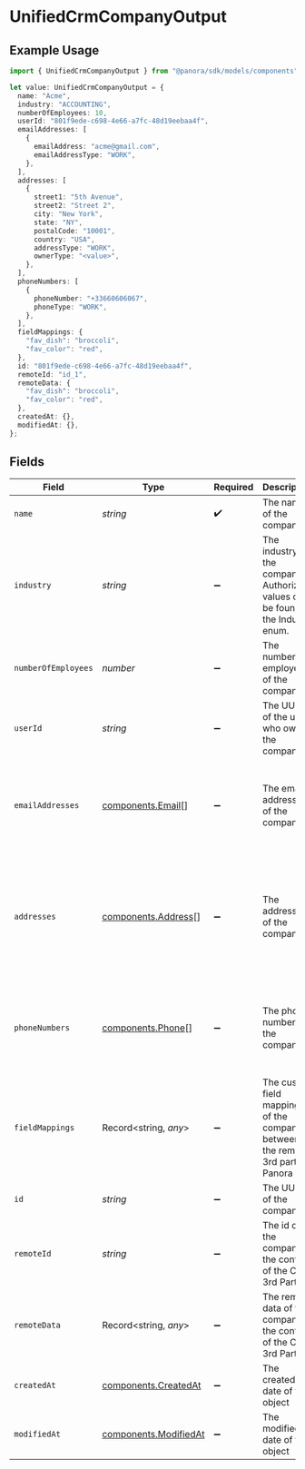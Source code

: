 # UnifiedCrmCompanyOutput

## Example Usage

```typescript
import { UnifiedCrmCompanyOutput } from "@panora/sdk/models/components";

let value: UnifiedCrmCompanyOutput = {
  name: "Acme",
  industry: "ACCOUNTING",
  numberOfEmployees: 10,
  userId: "801f9ede-c698-4e66-a7fc-48d19eebaa4f",
  emailAddresses: [
    {
      emailAddress: "acme@gmail.com",
      emailAddressType: "WORK",
    },
  ],
  addresses: [
    {
      street1: "5th Avenue",
      street2: "Street 2",
      city: "New York",
      state: "NY",
      postalCode: "10001",
      country: "USA",
      addressType: "WORK",
      ownerType: "<value>",
    },
  ],
  phoneNumbers: [
    {
      phoneNumber: "+33660606067",
      phoneType: "WORK",
    },
  ],
  fieldMappings: {
    "fav_dish": "broccoli",
    "fav_color": "red",
  },
  id: "801f9ede-c698-4e66-a7fc-48d19eebaa4f",
  remoteId: "id_1",
  remoteData: {
    "fav_dish": "broccoli",
    "fav_color": "red",
  },
  createdAt: {},
  modifiedAt: {},
};
```

## Fields

| Field                                                                                                         | Type                                                                                                          | Required                                                                                                      | Description                                                                                                   | Example                                                                                                       |
| ------------------------------------------------------------------------------------------------------------- | ------------------------------------------------------------------------------------------------------------- | ------------------------------------------------------------------------------------------------------------- | ------------------------------------------------------------------------------------------------------------- | ------------------------------------------------------------------------------------------------------------- |
| `name`                                                                                                        | *string*                                                                                                      | :heavy_check_mark:                                                                                            | The name of the company                                                                                       | Acme                                                                                                          |
| `industry`                                                                                                    | *string*                                                                                                      | :heavy_minus_sign:                                                                                            | The industry of the company. Authorized values can be found in the Industry enum.                             | ACCOUNTING                                                                                                    |
| `numberOfEmployees`                                                                                           | *number*                                                                                                      | :heavy_minus_sign:                                                                                            | The number of employees of the company                                                                        | 10                                                                                                            |
| `userId`                                                                                                      | *string*                                                                                                      | :heavy_minus_sign:                                                                                            | The UUID of the user who owns the company                                                                     | 801f9ede-c698-4e66-a7fc-48d19eebaa4f                                                                          |
| `emailAddresses`                                                                                              | [components.Email](../../models/components/email.md)[]                                                        | :heavy_minus_sign:                                                                                            | The email addresses of the company                                                                            | [<br/>{<br/>"email_address": "acme@gmail.com",<br/>"email_address_type": "WORK"<br/>}<br/>]                   |
| `addresses`                                                                                                   | [components.Address](../../models/components/address.md)[]                                                    | :heavy_minus_sign:                                                                                            | The addresses of the company                                                                                  | [<br/>{<br/>"street_1": "5th Avenue",<br/>"city": "New York",<br/>"state": "NY",<br/>"country": "USA",<br/>"address_type": "WORK"<br/>}<br/>] |
| `phoneNumbers`                                                                                                | [components.Phone](../../models/components/phone.md)[]                                                        | :heavy_minus_sign:                                                                                            | The phone numbers of the company                                                                              | [<br/>{<br/>"phone_number": "+33660606067",<br/>"phone_type": "WORK"<br/>}<br/>]                              |
| `fieldMappings`                                                                                               | Record<string, *any*>                                                                                         | :heavy_minus_sign:                                                                                            | The custom field mappings of the company between the remote 3rd party & Panora                                | {<br/>"fav_dish": "broccoli",<br/>"fav_color": "red"<br/>}                                                    |
| `id`                                                                                                          | *string*                                                                                                      | :heavy_minus_sign:                                                                                            | The UUID of the company                                                                                       | 801f9ede-c698-4e66-a7fc-48d19eebaa4f                                                                          |
| `remoteId`                                                                                                    | *string*                                                                                                      | :heavy_minus_sign:                                                                                            | The id of the company in the context of the Crm 3rd Party                                                     | id_1                                                                                                          |
| `remoteData`                                                                                                  | Record<string, *any*>                                                                                         | :heavy_minus_sign:                                                                                            | The remote data of the company in the context of the Crm 3rd Party                                            | {<br/>"fav_dish": "broccoli",<br/>"fav_color": "red"<br/>}                                                    |
| `createdAt`                                                                                                   | [components.CreatedAt](../../models/components/createdat.md)                                                  | :heavy_minus_sign:                                                                                            | The created date of the object                                                                                | 2024-10-01T12:00:00Z                                                                                          |
| `modifiedAt`                                                                                                  | [components.ModifiedAt](../../models/components/modifiedat.md)                                                | :heavy_minus_sign:                                                                                            | The modified date of the object                                                                               | 2024-10-01T12:00:00Z                                                                                          |